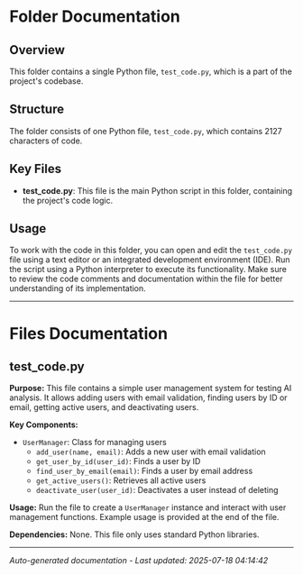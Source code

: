 # Folder Documentation

## Overview
This folder contains a single Python file, `test_code.py`, which is a part of the project's codebase.

## Structure
The folder consists of one Python file, `test_code.py`, which contains 2127 characters of code.

## Key Files
- **test_code.py**: This file is the main Python script in this folder, containing the project's code logic.

## Usage
To work with the code in this folder, you can open and edit the `test_code.py` file using a text editor or an integrated development environment (IDE). Run the script using a Python interpreter to execute its functionality. Make sure to review the code comments and documentation within the file for better understanding of its implementation.

---

# Files Documentation

## test_code.py

**Purpose:** This file contains a simple user management system for testing AI analysis. It allows adding users with email validation, finding users by ID or email, getting active users, and deactivating users.

**Key Components:**
- `UserManager`: Class for managing users
  - `add_user(name, email)`: Adds a new user with email validation
  - `get_user_by_id(user_id)`: Finds a user by ID
  - `find_user_by_email(email)`: Finds a user by email address
  - `get_active_users()`: Retrieves all active users
  - `deactivate_user(user_id)`: Deactivates a user instead of deleting

**Usage:** Run the file to create a `UserManager` instance and interact with user management functions. Example usage is provided at the end of the file.

**Dependencies:** None. This file only uses standard Python libraries.

---
*Auto-generated documentation - Last updated: 2025-07-18 04:14:42*
